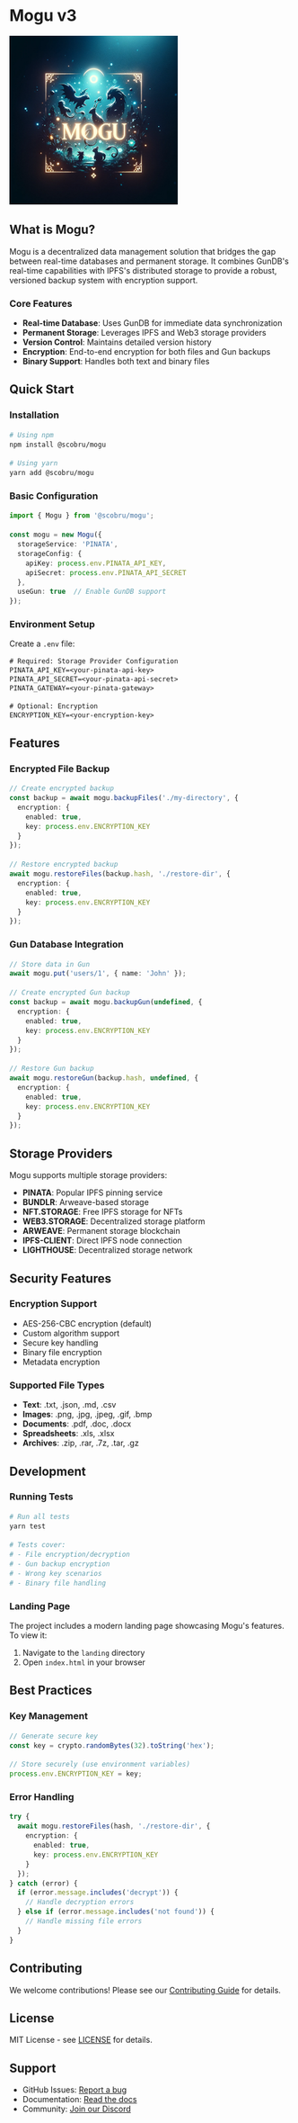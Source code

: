 # Mogu v3

<img src="https://github.com/scobru/mogu/raw/7588270975ff5f8b7e8c13db86b28ea5fc3fe7f8/mogu.png" width="300" height="auto" alt="Mogu Logo">

## What is Mogu?

Mogu is a decentralized data management solution that bridges the gap between real-time databases and permanent storage. It combines GunDB's real-time capabilities with IPFS's distributed storage to provide a robust, versioned backup system with encryption support.

### Core Features
- **Real-time Database**: Uses GunDB for immediate data synchronization
- **Permanent Storage**: Leverages IPFS and Web3 storage providers
- **Version Control**: Maintains detailed version history
- **Encryption**: End-to-end encryption for both files and Gun backups
- **Binary Support**: Handles both text and binary files

## Quick Start

### Installation

```bash
# Using npm
npm install @scobru/mogu

# Using yarn
yarn add @scobru/mogu
```

### Basic Configuration

```typescript
import { Mogu } from '@scobru/mogu';

const mogu = new Mogu({
  storageService: 'PINATA',
  storageConfig: {
    apiKey: process.env.PINATA_API_KEY,
    apiSecret: process.env.PINATA_API_SECRET
  },
  useGun: true  // Enable GunDB support
});
```

### Environment Setup

Create a `.env` file:
```env
# Required: Storage Provider Configuration
PINATA_API_KEY=<your-pinata-api-key>
PINATA_API_SECRET=<your-pinata-api-secret>
PINATA_GATEWAY=<your-pinata-gateway>

# Optional: Encryption
ENCRYPTION_KEY=<your-encryption-key>
```

## Features

### Encrypted File Backup

```typescript
// Create encrypted backup
const backup = await mogu.backupFiles('./my-directory', {
  encryption: {
    enabled: true,
    key: process.env.ENCRYPTION_KEY
  }
});

// Restore encrypted backup
await mogu.restoreFiles(backup.hash, './restore-dir', {
  encryption: {
    enabled: true,
    key: process.env.ENCRYPTION_KEY
  }
});
```

### Gun Database Integration

```typescript
// Store data in Gun
await mogu.put('users/1', { name: 'John' });

// Create encrypted Gun backup
const backup = await mogu.backupGun(undefined, {
  encryption: {
    enabled: true,
    key: process.env.ENCRYPTION_KEY
  }
});

// Restore Gun backup
await mogu.restoreGun(backup.hash, undefined, {
  encryption: {
    enabled: true,
    key: process.env.ENCRYPTION_KEY
  }
});
```

## Storage Providers

Mogu supports multiple storage providers:
- **PINATA**: Popular IPFS pinning service
- **BUNDLR**: Arweave-based storage
- **NFT.STORAGE**: Free IPFS storage for NFTs
- **WEB3.STORAGE**: Decentralized storage platform
- **ARWEAVE**: Permanent storage blockchain
- **IPFS-CLIENT**: Direct IPFS node connection
- **LIGHTHOUSE**: Decentralized storage network

## Security Features

### Encryption Support
- AES-256-CBC encryption (default)
- Custom algorithm support
- Secure key handling
- Binary file encryption
- Metadata encryption

### Supported File Types
- **Text**: .txt, .json, .md, .csv
- **Images**: .png, .jpg, .jpeg, .gif, .bmp
- **Documents**: .pdf, .doc, .docx
- **Spreadsheets**: .xls, .xlsx
- **Archives**: .zip, .rar, .7z, .tar, .gz

## Development

### Running Tests
```bash
# Run all tests
yarn test

# Tests cover:
# - File encryption/decryption
# - Gun backup encryption
# - Wrong key scenarios
# - Binary file handling
```

### Landing Page
The project includes a modern landing page showcasing Mogu's features. To view it:
1. Navigate to the `landing` directory
2. Open `index.html` in your browser

## Best Practices

### Key Management
```typescript
// Generate secure key
const key = crypto.randomBytes(32).toString('hex');

// Store securely (use environment variables)
process.env.ENCRYPTION_KEY = key;
```

### Error Handling
```typescript
try {
  await mogu.restoreFiles(hash, './restore-dir', {
    encryption: {
      enabled: true,
      key: process.env.ENCRYPTION_KEY
    }
  });
} catch (error) {
  if (error.message.includes('decrypt')) {
    // Handle decryption errors
  } else if (error.message.includes('not found')) {
    // Handle missing file errors
  }
}
```

## Contributing

We welcome contributions! Please see our [Contributing Guide](CONTRIBUTING.md) for details.

## License

MIT License - see [LICENSE](LICENSE) for details.

## Support

- GitHub Issues: [Report a bug](https://github.com/tuouser/mogu/issues)
- Documentation: [Read the docs](https://github.com/tuouser/mogu#readme)
- Community: [Join our Discord](https://discord.gg/yourdiscord)